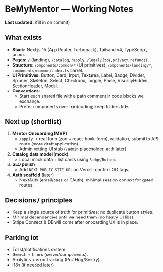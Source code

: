 <!-- BEMYMENTOR_NOTES.md -->
# BeMyMentor — Working Notes

**Last updated:** (fill in on commit)

## What exists
- **Stack:** Next.js 15 (App Router, Turbopack), Tailwind v4, TypeScript, pnpm.
- **Pages:** `/` (landing), `/catalog`, `/apply`, `/legal/{tos,privacy,refunds}`.
- **Structure:** `components/common/*` (UI primitives), `components/landing/*`, `components/common/index.ts` barrel.
- **UI Primitives:** Button, Card, Input, Textarea, Label, Badge, Divider, Spinner, Skeleton, Select, Checkbox, Toggle, Prose, VisuallyHidden, SectionHeader, Modal.
- **Conventions:** 
  - Start each shared file with a path comment in code blocks we exchange.
  - Prefer components over hardcoding; keep folders tidy.

## Next up (shortlist)
1. **Mentor Onboarding (MVP)**  
   - `/apply` → real form (zod + react-hook-form), validation, submit to API route (store draft application).
   - Admin vetting UI stub (`/admin` placeholder, auth later).
2. **Catalog data model (mock)**  
   - Local mock data + list cards using `Badge`/`Button`.
3. **SEO polish**  
   - Add `NEXT_PUBLIC_SITE_URL` on Vercel; confirm OG tags.
4. **Auth scaffold** (later)  
   - NextAuth (email/pass or OAuth), minimal session context for gated routes.

## Decisions / principles
- Keep a single source of truth for primitives; no duplicate button styles.
- Minimal dependencies until we need them (no heavy UI libs).
- Stripe Connect & DB will come after onboarding UX is in place.

## Parking lot
- Toast/notifications system.
- Search + filters (server/components).
- Analytics + error tracking (PostHog/Sentry).
- i18n (if needed later).

